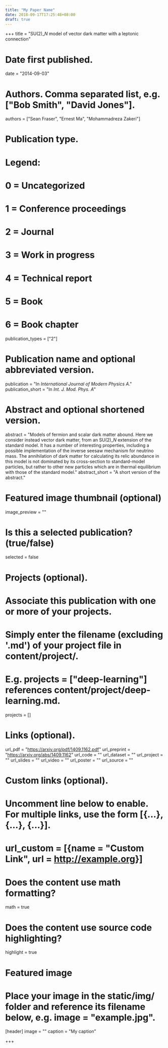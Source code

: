 ```yaml
---
title: "My Paper Name"
date: 2018-09-17T17:25:48+08:00
draft: true
---
```

+++
title = "SU$(2)\_N$  model of vector dark matter with a leptonic connection"

# Date first published.
date = "2014-09-03"

# Authors. Comma separated list, e.g. ["Bob Smith", "David Jones"].
authors = ["Sean Fraser", "Ernest Ma", "Mohammadreza Zakeri"]

# Publication type.
# Legend:
# 0 = Uncategorized
# 1 = Conference proceedings
# 2 = Journal
# 3 = Work in progress
# 4 = Technical report
# 5 = Book
# 6 = Book chapter
publication_types = ["2"]

# Publication name and optional abbreviated version.
publication = "In *International Journal of Modern Physics A*."
publication_short = "In *Int. J. Mod. Phys. A*"

# Abstract and optional shortened version.
abstract = "Models of fermion and scalar dark matter abound. Here we consider instead vector dark matter, from an SU$(2)\_N$ extension of the standard model. It has a number of interesting properties, including a possible implementation of the inverse seesaw mechanism for neutrino mass. The annihilation of dark matter for calculating its relic abundance in this model is not dominated by its cross-section to standard-model particles, but rather to other new particles which are in thermal equilibrium with those of the standard model."
abstract_short = "A short version of the abstract."

# Featured image thumbnail (optional)
image_preview = ""

# Is this a selected publication? (true/false)
selected = false

# Projects (optional).
#   Associate this publication with one or more of your projects.
#   Simply enter the filename (excluding '.md') of your project file in content/project/.
#   E.g. projects = ["deep-learning"] references content/project/deep-learning.md.
projects = []

# Links (optional).
url_pdf = "https://arxiv.org/pdf/1409.1162.pdf"
url_preprint = "https://arxiv.org/abs/1409.1162"
url_code = ""
url_dataset = ""
url_project = ""
url_slides = ""
url_video = ""
url_poster = ""
url_source = ""

# Custom links (optional).
#   Uncomment line below to enable. For multiple links, use the form [{...}, {...}, {...}].
# url_custom = [{name = "Custom Link", url = http://example.org}]

# Does the content use math formatting?
math = true

# Does the content use source code highlighting?
highlight = true

# Featured image
# Place your image in the static/img/ folder and reference its filename below, e.g. image = "example.jpg".
[header]
image = ""
caption = "My caption"

+++

